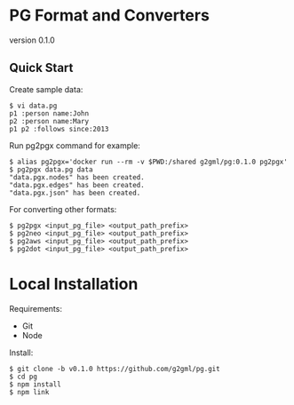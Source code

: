 # PG Format and Converters

version 0.1.0

## Quick Start

Create sample data:

    $ vi data.pg
    p1 :person name:John
    p2 :person name:Mary
    p1 p2 :follows since:2013

Run pg2pgx command for example:

    $ alias pg2pgx='docker run --rm -v $PWD:/shared g2gml/pg:0.1.0 pg2pgx'
    $ pg2pgx data.pg data
    "data.pgx.nodes" has been created.
    "data.pgx.edges" has been created.
    "data.pgx.json" has been created.

For converting other formats:

    $ pg2pgx <input_pg_file> <output_path_prefix>
    $ pg2neo <input_pg_file> <output_path_prefix>
    $ pg2aws <input_pg_file> <output_path_prefix>
    $ pg2dot <input_pg_file> <output_path_prefix>

# Local Installation

Requirements:

* Git
* Node

Install:

    $ git clone -b v0.1.0 https://github.com/g2gml/pg.git
    $ cd pg
    $ npm install
    $ npm link
